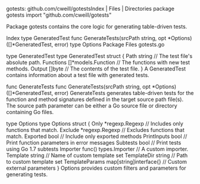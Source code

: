 gotests: github.com/cweill/gotestsIndex | Files | Directories
package gotests
import "github.com/cweill/gotests"

Package gotests contains the core logic for generating table-driven tests.

Index
type GeneratedTest
func GenerateTests(srcPath string, opt *Options) ([]*GeneratedTest, error)
type Options
Package Files
gotests.go

type GeneratedTest
type GeneratedTest struct {
    Path      string             // The test file's absolute path.
    Functions []*models.Function // The functions with new test methods.
    Output    []byte             // The contents of the test file.
}
A GeneratedTest contains information about a test file with generated tests.

func GenerateTests
func GenerateTests(srcPath string, opt *Options) ([]*GeneratedTest, error)
GenerateTests generates table-driven tests for the function and method signatures defined in the target source path file(s). The source path parameter can be either a Go source file or directory containing Go files.

type Options
type Options struct {
    Only           *regexp.Regexp         // Includes only functions that match.
    Exclude        *regexp.Regexp         // Excludes functions that match.
    Exported       bool                   // Include only exported methods
    PrintInputs    bool                   // Print function parameters in error messages
    Subtests       bool                   // Print tests using Go 1.7 subtests
    Importer       func() types.Importer  // A custom importer.
    Template       string                 // Name of custom template set
    TemplateDir    string                 // Path to custom template set
    TemplateParams map[string]interface{} // Custom external parameters
}
Options provides custom filters and parameters for generating tests.